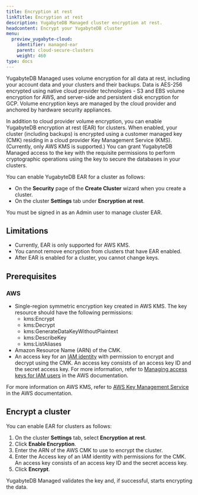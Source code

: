 ```yaml
---
title: Encryption at rest
linkTitle: Encryption at rest
description: YugabyteDB Managed cluster encryption at rest.
headcontent: Encrypt your YugabyteDB cluster
menu:
  preview_yugabyte-cloud:
    identifier: managed-ear
    parent: cloud-secure-clusters
    weight: 460
type: docs
---
```


YugabyteDB Managed uses volume encryption for all data at rest, including your account data and your clusters and their backups. Data is AES-256 encrypted using native cloud provider technologies - S3 and EBS volume encryption for AWS, and server-side and persistent disk encryption for GCP. Volume encryption keys are managed by the cloud provider and anchored by hardware security appliances.

In addition to cloud provider volume encryption, you can enable YugabyteDB encryption at rest (EAR) for clusters. When enabled, your cluster (including backups) is encrypted using a customer managed key (CMK) residing in a cloud provider Key Management Service (KMS). (Currently, only AWS KMS is supported.) You can grant YugabyteDB Managed access to the key with the requisite permissions to perform cryptographic operations using the key to secure the databases in your clusters.

You can enable YugabyteDB EAR for a cluster as follows:

- On the **Security** page of the **Create Cluster** wizard when you create a cluster.
- On the cluster **Settings** tab under **Encryption at rest**.

You must be signed in as an Admin user to manage cluster EAR.

## Limitations

- Currently, EAR is only supported for AWS KMS.
- You cannot remove encryption from clusters that have EAR enabled.
- After EAR is enabled for a cluster, you cannot change keys.

## Prerequisites

### AWS

- Single-region symmetric encryption key created in AWS KMS. The key resource should have the following permissions:
  - kms:Encrypt
  - kms:Decrypt
  - kms:GenerateDataKeyWithoutPlaintext
  - kms:DescribeKey
  - kms:ListAliases
- Amazon Resource Name (ARN) of the CMK.
- An access key for an [IAM identity](https://docs.aws.amazon.com/IAM/latest/UserGuide/id.html) with permission to encrypt and decrypt using the CMK. An access key consists of an access key ID and the secret access key. For more information, refer to [Managing access keys for IAM users](https://docs.aws.amazon.com/IAM/latest/UserGuide/id_credentials_access-keys.html) in the AWS documentation.

For more information on AWS KMS, refer to [AWS Key Management Service](https://docs.aws.amazon.com/kms/) in the AWS documentation.

## Encrypt a cluster

You can enable EAR for clusters as follows:

1. On the cluster **Settings** tab, select **Encryption at rest**.
1. Click **Enable Encryption**.
1. Enter the ARN of the AWS CMK to use to encrypt the cluster.
1. Enter the Access key of an IAM identity with permissions for the CMK. An access key consists of an access key ID and the secret access key.
1. Click **Encrypt**.

YugabyteDB Managed validates the key and, if successful, starts encrypting the data.
